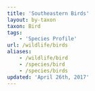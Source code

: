 ```yaml
---
title: 'Southeastern Birds'
layout: by-taxon
taxon: Bird
tags:
    - 'Species Profile'
url: /wildlife/birds
aliases:
    - /wildlife/bird
    - /species/bird
    - /species/birds
updated: 'April 26th, 2017'
---
```

